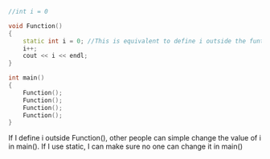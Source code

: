 ```Cpp
//int i = 0

void Function()
{
	static int i = 0; //This is equivalent to define i outside the funtion, see above
	i++;
	cout << i << endl;
}

int main()
{
	Function();
	Function();
	Function();
	Function();
}
```

If I define i outside Function(), other people can simple change the value of i in main().
If I use static, I can make sure no one can change it in main()
